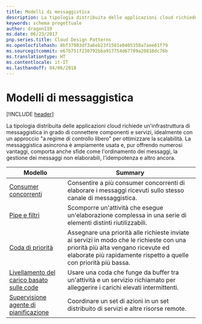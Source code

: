 ```yaml
---
title: Modelli di messaggistica
description: La tipologia distribuita delle applicazioni cloud richiede un'infrastruttura di messaggistica in grado di connettere componenti e servizi, idealmente con un approccio "a regime di controllo libero" per ottimizzare la scalabilità. La messaggistica asincrona è ampiamente usata e, pur offrendo numerosi vantaggi, comporta anche sfide come l'ordinamento dei messaggi, la gestione dei messaggi non elaborabili, l'idempotenza e altro ancora.
keywords: schema progettuale
author: dragon119
ms.date: 06/23/2017
pnp.series.title: Cloud Design Patterns
ms.openlocfilehash: 8bf37903df3a6eb23f1581e0405358a7aee61f79
ms.sourcegitcommit: e67b751f230792bba917754d67789a20810dc76b
ms.translationtype: HT
ms.contentlocale: it-IT
ms.lasthandoff: 04/06/2018
---
```

# <a name="messaging-patterns"></a>Modelli di messaggistica

[!INCLUDE [header](../../_includes/header.md)]

La tipologia distribuita delle applicazioni cloud richiede un'infrastruttura di messaggistica in grado di connettere componenti e servizi, idealmente con un approccio "a regime di controllo libero" per ottimizzare la scalabilità. La messaggistica asincrona è ampiamente usata e, pur offrendo numerosi vantaggi, comporta anche sfide come l'ordinamento dei messaggi, la gestione dei messaggi non elaborabili, l'idempotenza e altro ancora.


|                            Modello                             |                                                                        Summary                                                                         |
|----------------------------------------------------------------|--------------------------------------------------------------------------------------------------------------------------------------------------------|
|        [Consumer concorrenti](../competing-consumers.md)        |                            Consentire a più consumer concorrenti di elaborare i messaggi ricevuti sullo stesso canale di messaggistica.                            |
|          [Pipe e filtri](../pipes-and-filters.md)          |                       Scomporre un'attività che esegue un'elaborazione complessa in una serie di elementi distinti riutilizzabili.                        |
|             [Coda di priorità](../priority-queue.md)             | Assegnare una priorità alle richieste inviate ai servizi in modo che le richieste con una priorità più alta vengano ricevute ed elaborate più rapidamente rispetto a quelle con priorità più bassa. |
|  [Livellamento del carico basato sulle code](../queue-based-load-leveling.md)  |              Usare una coda che funge da buffer tra un'attività e un servizio richiamato per alleggerire i carichi elevati intermittenti.               |
| [Supervisione agente di pianificazione](../scheduler-agent-supervisor.md) |                              Coordinare un set di azioni in un set distribuito di servizi e altre risorse remote.                              |

